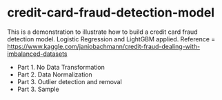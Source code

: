 # credit-card-fraud-detection-model
This is a demonstration to illustrate how to build a credit card fraud detection model.
Logistic Regression and LightGBM applied.
Reference = https://www.kaggle.com/janiobachmann/credit-fraud-dealing-with-imbalanced-datasets

- Part 1. No Data Transformation
- Part 2. Data Normalization
- Part 3. Outlier detection and removal
- Part 3. Sample
